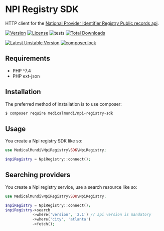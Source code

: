 # NPI Registry SDK
HTTP client for the [National Provider Identifier Registry Public records api](https://npiregistry.cms.hhs.gov/registry/help-api).

<!-- BADGES_START -->
[![Version](https://poser.pugx.org/medicalmundi/npi-registry-php-sdk/version)](//packagist.org/packages/medicalmundi/npi-registry-php-sdk)
[![License](https://poser.pugx.org/medicalmundi/npi-registry-php-sdk/license)](//packagist.org/packages/medicalmundi/npi-registry-php-sdk)
![tests](https://github.com/MedicalMundi/npi-registry-sdk/workflows/.github/workflows/main.yml/badge.svg)
[![Total Downloads](https://poser.pugx.org/medicalmundi/npi-registry-php-sdk/downloads)](//packagist.org/packages/medicalmundi/npi-registry-php-sdk)

[![Latest Unstable Version](https://poser.pugx.org/medicalmundi/npi-registry-php-sdk/v/unstable)](//packagist.org/packages/medicalmundi/npi-registry-php-sdk)
[![composer.lock](https://poser.pugx.org/medicalmundi/npi-registry-php-sdk/composerlock)](//packagist.org/packages/medicalmundi/npi-registry-php-sdk)
<!-- BADGES_END -->

## Requirements

- PHP ^7.4
- PHP ext-json

## Installation

The preferred method of installation is to use composer:

```bash
$ composer require medicalmundi/npi-registry-sdk
```

## Usage

You create a Npi registry SDK like so:

```php
use MedicalMundi\NpiRegistry\SDK\NpiRegistry;

$npiRegistry = NpiRegistry::connect();
```

## Searching providers

You create a Npi registry service,
use a search resource like so:

```php
use MedicalMundi\NpiRegistry\SDK\NpiRegistry;

$npiRegistry = NpiRegistry::connect();
$npiRegistry->search
            ->where('version', '2.1') // api version is mandatory
            ->where('city', 'atlanta')
            ->fetch();
```
